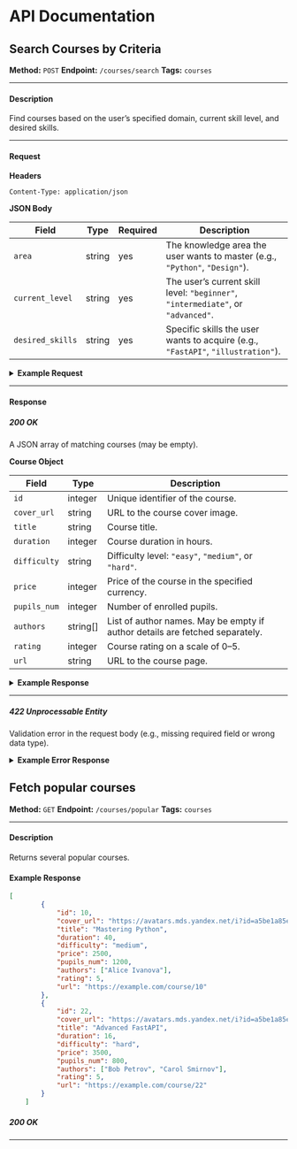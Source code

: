 # API Documentation

## Search Courses by Criteria

**Method:** `POST`
**Endpoint:** `/courses/search`
**Tags:** `courses`

---

#### Description

Find courses based on the user’s specified domain, current skill level, and desired skills.

---

#### Request

**Headers**

```http
Content-Type: application/json
```

**JSON Body**

| Field            | Type   | Required | Description                                                                      |
| ---------------- | ------ | -------- | -------------------------------------------------------------------------------- |
| `area`           | string | yes      | The knowledge area the user wants to master (e.g., `"Python"`, `"Design"`).      |
| `current_level`  | string | yes      | The user’s current skill level: `"beginner"`, `"intermediate"`, or `"advanced"`. |
| `desired_skills` | string | yes      | Specific skills the user wants to acquire (e.g., `"FastAPI"`, `"illustration"`). |

<details>
<summary><strong>Example Request</strong></summary>

```json
POST /courses/search
Content-Type: application/json

{
  "area": "Python",
  "current_level": "beginner",
  "desired_skills": "FastAPI"
}
```

</details>

---

#### Response

##### 200 OK

A JSON array of matching courses (may be empty).

**Course Object**

| Field        | Type      | Description                                                                  |
| ------------ | --------- | ---------------------------------------------------------------------------- |
| `id`         | integer   | Unique identifier of the course.                                             |
| `cover_url`  | string    | URL to the course cover image.                                               |
| `title`      | string    | Course title.                                                                |
| `duration`   | integer   | Course duration in hours.                                                    |
| `difficulty` | string    | Difficulty level: `"easy"`, `"medium"`, or `"hard"`.                         |
| `price`      | integer   | Price of the course in the specified currency.                               |
| `pupils_num` | integer   | Number of enrolled pupils.                                                   |
| `authors`    | string\[] | List of author names. May be empty if author details are fetched separately. |
| `rating`     | integer   | Course rating on a scale of 0–5.                                             |
| `url`        | string    | URL to the course page.                                                      |

<details>
<summary><strong>Example Response</strong></summary>

```json
[
  {
    "id": 1,
    "cover_url": "https://example.com/images/course1.jpg",
    "title": "FastAPI for Beginners",
    "duration": 5,
    "difficulty": "easy",
    "price": 0,
    "pupils_num": 120,
    "authors": ["Ivan Ivanov"],
    "rating": 5,
    "url": "https://example.com/course/1"
  },
  {
    "id": 2,
    "cover_url": "https://example.com/images/course2.jpg",
    "title": "Complete Python Course",
    "duration": 40,
    "difficulty": "medium",
    "price": 12000,
    "pupils_num": 850,
    "authors": ["Maria Petrova", "Sergey Sidorov"],
    "rating": 4,
    "url": "https://example.com/course/2"
  }
]
```

</details>

---

##### 422 Unprocessable Entity

Validation error in the request body (e.g., missing required field or wrong data type).

<details>
<summary><strong>Example Error Response</strong></summary>

```json
{
  "detail": [
    {
      "loc": ["body", "current_level"],
      "msg": "field required",
      "type": "value_error.missing"
    }
  ]
}
```

</details>

## Fetch popular courses


**Method:** `GET`
**Endpoint:** `/courses/popular`
**Tags:** `courses`

---

#### Description

Returns several popular courses.


#### Example Response

```json
[
        {
            "id": 10,
            "cover_url": "https://avatars.mds.yandex.net/i?id=a5be1a85e5edf3a1d698f82857ed4926_l-5332940-images-thumbs&n=13",
            "title": "Mastering Python",
            "duration": 40,
            "difficulty": "medium",
            "price": 2500,
            "pupils_num": 1200,
            "authors": ["Alice Ivanova"],
            "rating": 5,
            "url": "https://example.com/course/10"
        },
        {
            "id": 22,
            "cover_url": "https://avatars.mds.yandex.net/i?id=a5be1a85e5edf3a1d698f82857ed4926_l-5332940-images-thumbs&n=13",
            "title": "Advanced FastAPI",
            "duration": 16,
            "difficulty": "hard",
            "price": 3500,
            "pupils_num": 800,
            "authors": ["Bob Petrov", "Carol Smirnov"],
            "rating": 5,
            "url": "https://example.com/course/22"
        }
    ]
```

##### 200 OK

---

